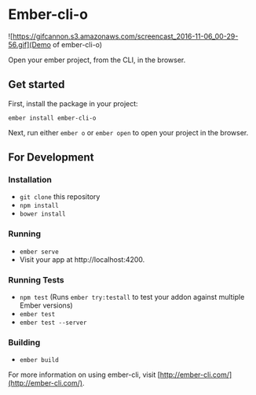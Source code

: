 # Ember-cli-o

![https://gifcannon.s3.amazonaws.com/screencast_2016-11-06_00-29-56.gif](Demo of
ember-cli-o)

Open your ember project, from the CLI, in the browser.

## Get started

First, install the package in your project:
```
ember install ember-cli-o
```

Next, run either `ember o` or `ember open` to open your project in the browser.

## For Development

### Installation

* `git clone` this repository
* `npm install`
* `bower install`

### Running

* `ember serve`
* Visit your app at http://localhost:4200.

### Running Tests

* `npm test` (Runs `ember try:testall` to test your addon against multiple Ember versions)
* `ember test`
* `ember test --server`

### Building

* `ember build`

For more information on using ember-cli, visit [http://ember-cli.com/](http://ember-cli.com/).
